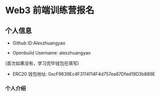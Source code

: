 # Web3 前端训练营报名

## 个人信息

* Github ID:Alexzhuangyao

* Openbuild Username: alexzhuangyao

(首次如果没有，学习完毕钱包在填写)

* ERC20 钱包地址: 0xcF9639Ec4F3114f14F4d757ea67Dfed19D3b889E

### 个人介绍

